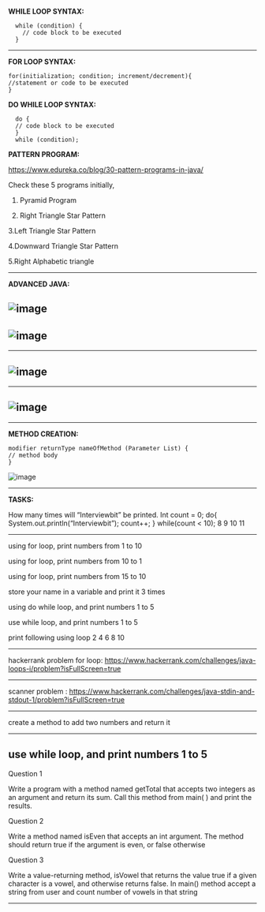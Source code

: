 
   **WHILE LOOP SYNTAX:**

      while (condition) {
        // code block to be executed
      }

--------------------------------------
**FOR LOOP SYNTAX:**

    for(initialization; condition; increment/decrement){    
    //statement or code to be executed    
    } 
  
 **DO WHILE LOOP SYNTAX:**
    
      do {
      // code block to be executed
      }
      while (condition);
    
**PATTERN PROGRAM:**
    
https://www.edureka.co/blog/30-pattern-programs-in-java/
      
Check these 5 programs initially,
1. Pyramid Program

2. Right Triangle Star Pattern

3.Left Triangle Star Pattern

4.Downward Triangle Star Pattern

5.Right Alphabetic triangle 

-------------------------------
 **ADVANCED JAVA:**
 
 ![image](https://user-images.githubusercontent.com/90038032/210636018-ecb250ab-60fd-4c74-ad81-413ded4c8915.png)
 ---------------------------------------------------------------------------------------------------------------
 
![image](https://user-images.githubusercontent.com/90038032/210636087-cb78aad1-2ce7-4590-bc49-84c0cd41112a.png)
 ---------------------------------------------------------------------------------------------------------------
 ---------------------------------------------------------------------------------------------------------------
![image](https://user-images.githubusercontent.com/90038032/210636054-8827e5a8-641e-4496-88c7-fe13aa3cd8d9.png)
 ---------------------------------------------------------------------------------------------------------------
 ---------------------------------------------------------------------------------------------------------------
![image](https://user-images.githubusercontent.com/90038032/210636248-6fbf4870-94e2-49a7-976a-2f0b4badc702.png)
 ---------------------------------------------------------------------------------------------------------------
 ---------------------------------------------------------------------------------------------------------------

**METHOD CREATION:**

    modifier returnType nameOfMethod (Parameter List) {
    // method body
    }
    
   ![image](https://user-images.githubusercontent.com/90038032/210636332-00b490a7-3c7b-4188-a9e9-bcf31a952104.png)

----------------------------------------------------------------------------------------------------------------------



**TASKS:**
   
   How many times will “Interviewbit” be printed.
Int count = 0;
do{
  System.out.println(“Interviewbit”);
  count++;
} while(count < 10);
8
9
10
11

---------------------

using for loop, print numbers from 1 to 10

using for loop, print numbers from 10 to 1

using for loop, print numbers from 15 to 10

store your name  in a variable and print it 3 times 

using do while loop, and print numbers 1 to 5

use while loop, and print numbers 1 to 5

print following using loop
2
4
6
8
10

---------------------------------------
hackerrank problem for loop: https://www.hackerrank.com/challenges/java-loops-i/problem?isFullScreen=true

------------------------
scanner problem : https://www.hackerrank.com/challenges/java-stdin-and-stdout-1/problem?isFullScreen=true

-------------------------------------------
create a method to add two numbers and return it 

---------------------------------------------
use while loop, and print numbers 1 to 5
------------------
Question 1

Write a program with a method named getTotal that accepts two integers as an argument and return its sum. Call this method from main( ) and print the results.

Question 2

Write a method named isEven that accepts an int argument. The method should return true if the argument is even, or false otherwise

Question 3

Write a value-returning method, isVowel that returns the value true if a given character is a vowel, and otherwise returns false. In main() method accept a string from user and count number of vowels in that string

-------------------------------------------------------------------------------------------------------------------

